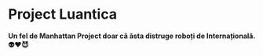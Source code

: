 # Project Luantica

**Un fel de Manhattan Project doar că ăsta distruge roboți de Internațională. :alien::heart::smiling_imp:**
